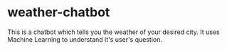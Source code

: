 # weather-chatbot
This is a chatbot which tells you the weather of your desired city. It uses Machine Learning to understand it's user's question.
